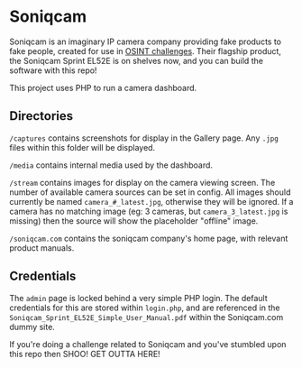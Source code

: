 # Soniqcam
Soniqcam is an imaginary IP camera company providing fake products to fake people, created for use in [OSINT challenges](https://github.com/LinusKay/osint-challenges). Their flagship product, the Soniqcam Sprint EL52E is on shelves now, and you can build the software with this repo!

This project uses PHP to run a camera dashboard. 

## Directories
`/captures` contains screenshots for display in the Gallery page. Any `.jpg` files within this folder will be displayed.

`/media` contains internal media used by the dashboard. 

`/stream` contains images for display on the camera viewing screen. The number of available camera sources can be set in config. All images should currently be named `camera_#_latest.jpg`, otherwise they will be ignored. If a camera has no matching image (eg: 3 cameras, but `camera_3_latest.jpg` is missing) then the source will show the placeholder "offline" image. 

`/soniqcam.com` contains the soniqcam company's home page, with relevant product manuals.

## Credentials
The `admin` page is locked behind a very simple PHP login. The default credentials for this are stored within `login.php`, and are referenced in the `Soniqcam_Sprint_EL52E_Simple_User_Manual.pdf` within the Soniqcam.com dummy site. 

If you're doing a challenge related to Soniqcam and you've stumbled upon this repo then SHOO! GET OUTTA HERE! 